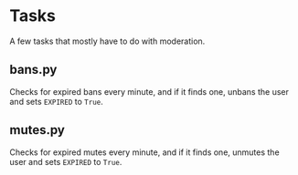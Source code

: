# Tasks
A few tasks that mostly have to do with moderation.

## bans.py
Checks for expired bans every minute, and if it finds one, unbans the user and sets `EXPIRED` to `True`.

## mutes.py
Checks for expired mutes every minute, and if it finds one, unmutes the user and sets `EXPIRED` to `True`.
